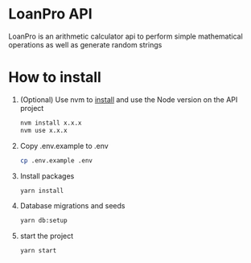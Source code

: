 # LoanPro API

LoanPro is an arithmetic calculator api to perform simple mathematical operations as well as generate random strings


# How to install

1. (Optional) Use nvm to [install](https://github.com/nvm-sh/nvm#usage) and use the Node version on the API project
    
    ```bash
    nvm install x.x.x
    nvm use x.x.x
    ```
    
2. Copy .env.example to .env
    
    ```bash
    cp .env.example .env
    ```
    
3. Install packages
    
    ```bash
    yarn install
    ```
    
4. Database migrations and seeds
    
    ```bash
    yarn db:setup
    ```

5. start the project
    
    ```bash
    yarn start
    ```